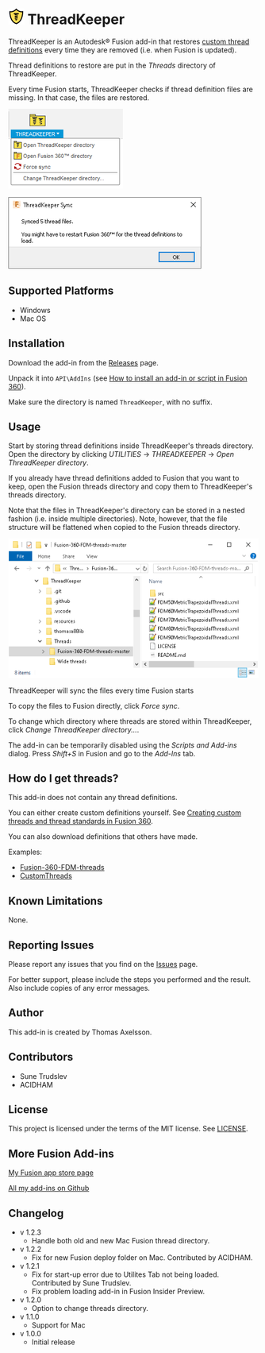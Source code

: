 # ![](resources/logo/32x32.png) ThreadKeeper

ThreadKeeper is an Autodesk® Fusion add-in that restores [custom thread definitions](https://knowledge.autodesk.com/support/fusion-360/learn-explore/caas/sfdcarticles/sfdcarticles/Custom-Threads-in-Fusion-360.html) every time they are removed (i.e. when Fusion is updated).

Thread definitions to restore are put in the *Threads* directory of ThreadKeeper.

Every time Fusion starts, ThreadKeeper checks if thread definition files are missing. In that case, the files are restored.

![Main menu](menu_screenshot.png)

![Sync dialog](dialog_screenshot.png)

## Supported Platforms

* Windows
* Mac OS

## Installation

Download the add-in from the [Releases](https://github.com/thomasa88/ThreadKeeper/releases) page.

Unpack it into `API\AddIns` (see [How to install an add-in or script in Fusion 360](https://knowledge.autodesk.com/support/fusion-360/troubleshooting/caas/sfdcarticles/sfdcarticles/How-to-install-an-ADD-IN-and-Script-in-Fusion-360.html)).

Make sure the directory is named `ThreadKeeper`, with no suffix.

## Usage

Start by storing thread definitions inside ThreadKeeper's threads directory. Open the directory by clicking *UTILITIES* -> *THREADKEEPER* -> *Open ThreadKeeper directory*.

If you already have thread definitions added to Fusion that you want to keep, open the Fusion threads directory and copy them to ThreadKeeper's threads directory.

Note that the files in ThreadKeeper's directory can be stored in a nested fashion (i.e. inside multiple directories). Note, however, that the file structure will be flattened when copied to the Fusion threads directory.

![Threads directory](nested_files_screenshot.png)



ThreadKeeper will sync the files every time Fusion starts

To copy the files to Fusion directly, click *Force sync*.

To change which directory where threads are stored within ThreadKeeper, click *Change ThreadKeeper directory...*.

The add-in can be temporarily disabled using the *Scripts and Add-ins* dialog. Press *Shift+S* in Fusion and go to the *Add-Ins* tab.

## How do I get threads?

This add-in does not contain any thread definitions.

You can either create custom definitions yourself. See [Creating custom threads and thread standards in Fusion 360](https://knowledge.autodesk.com/support/fusion-360/learn-explore/caas/sfdcarticles/sfdcarticles/Custom-Threads-in-Fusion-360.html).

You can also download definitions that others have made.

Examples:

* [Fusion-360-FDM-threads](https://github.com/dans98/Fusion-360-FDM-threads)
* [CustomThreads](https://github.com/BalzGuenat/CustomThreads)

## Known Limitations

None.

## Reporting Issues

Please report any issues that you find on the [Issues](https://github.com/thomasa88/ThreadKeeper/issues) page.

For better support, please include the steps you performed and the result. Also include copies of any error messages.

## Author

This add-in is created by Thomas Axelsson.

## Contributors

* Sune Trudslev
* ACIDHAM

## License

This project is licensed under the terms of the MIT license. See [LICENSE](LICENSE).

## More Fusion Add-ins

[My Fusion app store page](https://apps.autodesk.com/en/Publisher/PublisherHomepage?ID=JLH9M8296BET)

[All my add-ins on Github](https://github.com/topics/fusion-360?q=user%3Athomasa88)

## Changelog

* v 1.2.3
  * Handle both old and new Mac Fusion thread directory.
* v 1.2.2
  * Fix for new Fusion deploy folder on Mac. Contributed by ACIDHAM.
* v 1.2.1
  * Fix for start-up error due to Utilites Tab not being loaded. Contributed by Sune Trudslev.
  * Fix problem loading add-in in Fusion Insider Preview.
* v 1.2.0
  * Option to change threads directory.
* v 1.1.0
  * Support for Mac
* v 1.0.0
  * Initial release